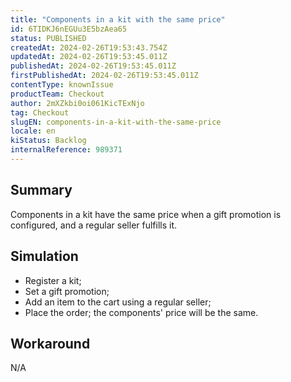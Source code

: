 ```yaml
---
title: "Components in a kit with the same price"
id: 6TIDKJ6nEGUu3E5bzAea65
status: PUBLISHED
createdAt: 2024-02-26T19:53:43.754Z
updatedAt: 2024-02-26T19:53:45.011Z
publishedAt: 2024-02-26T19:53:45.011Z
firstPublishedAt: 2024-02-26T19:53:45.011Z
contentType: knownIssue
productTeam: Checkout
author: 2mXZkbi0oi061KicTExNjo
tag: Checkout
slugEN: components-in-a-kit-with-the-same-price
locale: en
kiStatus: Backlog
internalReference: 989371
---
```


## Summary


Components in a kit have the same price when a gift promotion is configured, and a regular seller fulfills it.


##

## Simulation



- Register a kit;
- Set a gift promotion;
- Add an item to the cart using a regular seller;
- Place the order; the components' price will be the same.


##

## Workaround


N/A




